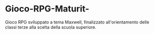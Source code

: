 # Gioco-RPG-Maturit-
Gioco RPG sviluppato a tema Maxwell, finalizzato all'orientamento delle classi terze alla scelta della scuola superiore.
